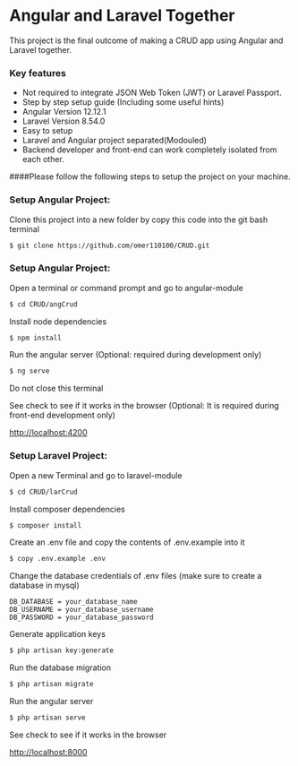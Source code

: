 # Angular and Laravel Together
This project is the final outcome of making a CRUD app using Angular and Laravel together.

### Key features

 * Not required to integrate JSON Web Token (JWT) or Laravel Passport.
 * Step by step setup guide (Including some useful hints)
 * Angular Version 12.12.1
 * Laravel Version 8.54.0
 * Easy to setup
 * Laravel and Angular project separated(Modouled)
 * Backend developer and front-end can work completely isolated from each other.

####Please follow the following steps to setup the project on your machine.

### Setup Angular Project:

Clone this project into a new folder by copy this code into the git bash terminal
```sh
$ git clone https://github.com/omer110100/CRUD.git
```
 
### Setup Angular Project:
Open a terminal or command prompt and go to angular-module
```sh
$ cd CRUD/angCrud
```

Install node dependencies
```sh
$ npm install
```

Run the angular server (Optional: required during development only)
```sh
$ ng serve
```
Do not close this terminal

See check to see if it works in the browser (Optional: It is required during front-end development only)

[http://localhost:4200](http://localhost:4200/)


### Setup Laravel Project:

Open a new Terminal and go to laravel-module
```sh
$ cd CRUD/larCrud
```

Install composer dependencies
```sh
$ composer install
```

Create an .env file and copy the contents of .env.example into it
```sh
$ copy .env.example .env
```


Change the database credentials of .env files (make sure to create a database in mysql)
```
DB_DATABASE = your_database_name
DB_USERNAME = your_database_username
DB_PASSWORD = your_database_password
```

Generate application keys
```sh
$ php artisan key:generate
```

Run the database migration
```sh
$ php artisan migrate
```

Run the angular server
```sh
$ php artisan serve
```


See check to see if it works in the browser

[http://localhost:8000](http://localhost:8000/)


